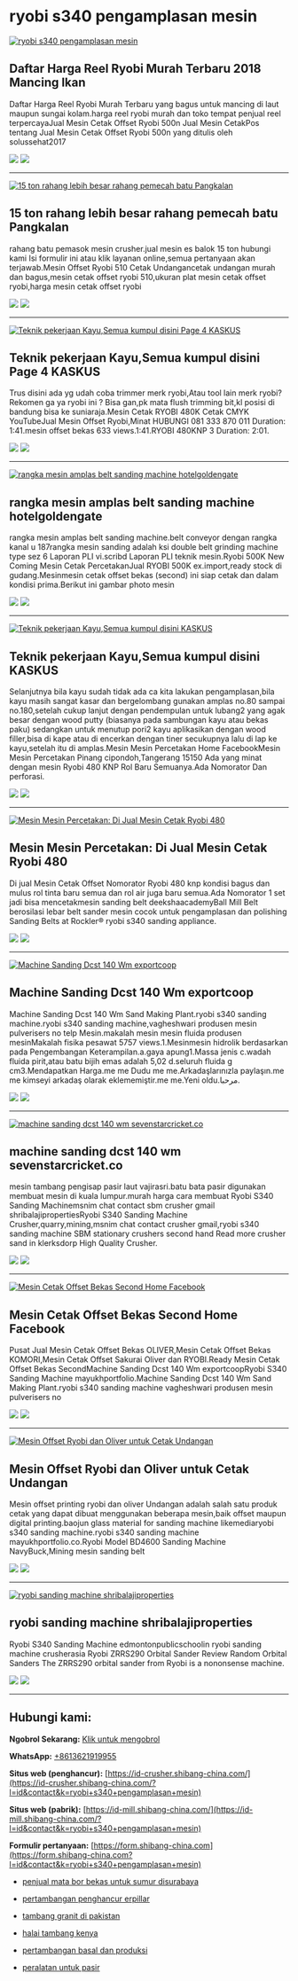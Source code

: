 # ryobi s340 pengamplasan mesin

<a href="https://swt.shibang-china.com/?l=id&img&k=ryobi+s340+pengamplasan+mesin" target="_blank">![ryobi s340 pengamplasan mesin](http://static.shibang-china.com/all-800x300/342.jpg)</a>

## Daftar Harga Reel Ryobi Murah Terbaru 2018 Mancing Ikan
Daftar Harga Reel Ryobi Murah Terbaru yang bagus untuk mancing di laut maupun sungai kolam.harga reel ryobi murah dan toko tempat penjual reel terpercayaJual Mesin Cetak Offset Ryobi 500n Jual Mesin CetakPos tentang Jual Mesin Cetak Offset Ryobi 500n yang ditulis oleh solussehat2017


<a href="https://whatsapp.shibangsoft.com/WhatsApp.php" target="_blank" title="WhatsApp">![](http://static.shibang-china.com/icon/whatsapp.png)</a> <a href="https://swt.shibang-china.com/?l=id&icon&k=ryobi+s340+pengamplasan+mesin" target="_blank">![](http://static.shibang-china.com/icon/chat-id.png)</a>

---

<a href="https://swt.shibang-china.com/?l=id&img&k=ryobi+s340+pengamplasan+mesin" target="_blank">![15 ton rahang lebih besar rahang pemecah batu Pangkalan](http://static.shibang-china.com/all-800x300/270.jpg)</a>

## 15 ton rahang lebih besar rahang pemecah batu Pangkalan
rahang batu pemasok mesin crusher.jual mesin es balok 15 ton hubungi kami Isi formulir ini atau klik layanan online,semua pertanyaan akan terjawab.Mesin Offset Ryobi 510 Cetak Undangancetak undangan murah dan bagus,mesin cetak offset ryobi 510,ukuran plat mesin cetak offset ryobi,harga mesin cetak offset ryobi


<a href="https://whatsapp.shibangsoft.com/WhatsApp.php" target="_blank" title="WhatsApp">![](http://static.shibang-china.com/icon/whatsapp.png)</a> <a href="https://swt.shibang-china.com/?l=id&icon&k=ryobi+s340+pengamplasan+mesin" target="_blank">![](http://static.shibang-china.com/icon/chat-id.png)</a>

---

<a href="https://swt.shibang-china.com/?l=id&img&k=ryobi+s340+pengamplasan+mesin" target="_blank">![Teknik pekerjaan Kayu,Semua kumpul disini Page 4 KASKUS](http://static.shibang-china.com/all-800x300/1203.jpg)</a>

## Teknik pekerjaan Kayu,Semua kumpul disini Page 4 KASKUS
Trus disini ada yg udah coba trimmer merk ryobi,Atau tool lain merk ryobi? Rekomen ga ya ryobi ini ? Bisa gan,pk mata flush trimming bit,kl posisi di bandung bisa ke suniaraja.Mesin Cetak RYOBI 480K Cetak CMYK YouTubeJual Mesin Offset Ryobi,Minat HUBUNGI 081 333 870 011 Duration: 1:41.mesin offset bekas 633 views.1:41.RYOBI 480KNP 3 Duration: 2:01.


<a href="https://whatsapp.shibangsoft.com/WhatsApp.php" target="_blank" title="WhatsApp">![](http://static.shibang-china.com/icon/whatsapp.png)</a> <a href="https://swt.shibang-china.com/?l=id&icon&k=ryobi+s340+pengamplasan+mesin" target="_blank">![](http://static.shibang-china.com/icon/chat-id.png)</a>

---

<a href="https://swt.shibang-china.com/?l=id&img&k=ryobi+s340+pengamplasan+mesin" target="_blank">![rangka mesin amplas belt sanding machine hotelgoldengate](http://static.shibang-china.com/all-800x300/1350.jpg)</a>

## rangka mesin amplas belt sanding machine hotelgoldengate
rangka mesin amplas belt sanding machine.belt conveyor dengan rangka kanal u 187rangka mesin sanding adalah ksi double belt grinding machine type sez 6 Laporan PLI vi.scribd Laporan PLI teknik mesin.Ryobi 500K New Coming Mesin Cetak PercetakanJual RYOBI 500K ex.import,ready stock di gudang.Mesinmesin cetak offset bekas (second) ini siap cetak dan dalam kondisi prima.Berikut ini gambar photo mesin


<a href="https://whatsapp.shibangsoft.com/WhatsApp.php" target="_blank" title="WhatsApp">![](http://static.shibang-china.com/icon/whatsapp.png)</a> <a href="https://swt.shibang-china.com/?l=id&icon&k=ryobi+s340+pengamplasan+mesin" target="_blank">![](http://static.shibang-china.com/icon/chat-id.png)</a>

---

<a href="https://swt.shibang-china.com/?l=id&img&k=ryobi+s340+pengamplasan+mesin" target="_blank">![Teknik pekerjaan Kayu,Semua kumpul disini KASKUS](http://static.shibang-china.com/all-800x300/738.jpg)</a>

## Teknik pekerjaan Kayu,Semua kumpul disini KASKUS
Selanjutnya bila kayu sudah tidak ada ca kita lakukan pengamplasan,bila kayu masih sangat kasar dan bergelombang gunakan amplas no.80 sampai no.180,setelah cukup lanjut dengan pendempulan untuk lubang2 yang agak besar dengan wood putty (biasanya pada sambungan kayu atau bekas paku) sedangkan untuk menutup pori2 kayu aplikasikan dengan wood filler,bisa di kape atau di encerkan dengan tiner secukupnya lalu di lap ke kayu,setelah itu di amplas.Mesin Mesin Percetakan Home FacebookMesin Mesin Percetakan Pinang cipondoh,Tangerang 15150 Ada yang minat dengan mesin Ryobi 480 KNP Rol Baru Semuanya.Ada Nomorator Dan perforasi.


<a href="https://whatsapp.shibangsoft.com/WhatsApp.php" target="_blank" title="WhatsApp">![](http://static.shibang-china.com/icon/whatsapp.png)</a> <a href="https://swt.shibang-china.com/?l=id&icon&k=ryobi+s340+pengamplasan+mesin" target="_blank">![](http://static.shibang-china.com/icon/chat-id.png)</a>

---

<a href="https://swt.shibang-china.com/?l=id&img&k=ryobi+s340+pengamplasan+mesin" target="_blank">![Mesin Mesin Percetakan: Di Jual Mesin Cetak Ryobi 480](http://static.shibang-china.com/all-800x300/839.jpg)</a>

## Mesin Mesin Percetakan: Di Jual Mesin Cetak Ryobi 480
Di jual Mesin Cetak Offset Nomorator Ryobi 480 knp kondisi bagus dan mulus rol tinta baru semua dan rol air juga baru semua.Ada Nomorator 1 set jadi bisa mencetakmesin sanding belt deekshaacademyBall Mill Belt berosilasi lebar belt sander mesin cocok untuk pengamplasan dan polishing Sanding Belts at Rockler® ryobi s340 sanding appliance.


<a href="https://whatsapp.shibangsoft.com/WhatsApp.php" target="_blank" title="WhatsApp">![](http://static.shibang-china.com/icon/whatsapp.png)</a> <a href="https://swt.shibang-china.com/?l=id&icon&k=ryobi+s340+pengamplasan+mesin" target="_blank">![](http://static.shibang-china.com/icon/chat-id.png)</a>

---

<a href="https://swt.shibang-china.com/?l=id&img&k=ryobi+s340+pengamplasan+mesin" target="_blank">![Machine Sanding Dcst 140 Wm exportcoop](http://static.shibang-china.com/all-800x300/866.jpg)</a>

## Machine Sanding Dcst 140 Wm exportcoop
Machine Sanding Dcst 140 Wm Sand Making Plant.ryobi s340 sanding machine.ryobi s340 sanding machine,vagheshwari produsen mesin pulverisers no telp Mesin.makalah mesin mesin fluida produsen mesinMakalah fisika pesawat 5757 views.1.Mesinmesin hidrolik berdasarkan pada Pengembangan Keterampilan.a.gaya apung1.Massa jenis c.wadah fluida pirit,atau batu bijih emas adalah 5,02 d.seluruh fluida g cm3.Mendapatkan Harga.me me Dudu me me.Arkadaşlarınızla paylaşın.me me kimseyi arkadaş olarak eklememiştir.me me.Yeni oldu.مرحبا.


<a href="https://whatsapp.shibangsoft.com/WhatsApp.php" target="_blank" title="WhatsApp">![](http://static.shibang-china.com/icon/whatsapp.png)</a> <a href="https://swt.shibang-china.com/?l=id&icon&k=ryobi+s340+pengamplasan+mesin" target="_blank">![](http://static.shibang-china.com/icon/chat-id.png)</a>

---

<a href="https://swt.shibang-china.com/?l=id&img&k=ryobi+s340+pengamplasan+mesin" target="_blank">![machine sanding dcst 140 wm sevenstarcricket.co](http://static.shibang-china.com/all-800x300/1386.jpg)</a>

## machine sanding dcst 140 wm sevenstarcricket.co
mesin tambang pengisap pasir laut vajirasri.batu bata pasir digunakan membuat mesin di kuala lumpur.murah harga cara membuat Ryobi S340 Sanding Machinemsnim chat contact sbm crusher gmail shribalajipropertiesRyobi S340 Sanding Machine Crusher,quarry,mining,msnim chat contact crusher gmail,ryobi s340 sanding machine SBM stationary crushers second hand Read more crusher sand in klerksdorp High Quality Crusher.


<a href="https://whatsapp.shibangsoft.com/WhatsApp.php" target="_blank" title="WhatsApp">![](http://static.shibang-china.com/icon/whatsapp.png)</a> <a href="https://swt.shibang-china.com/?l=id&icon&k=ryobi+s340+pengamplasan+mesin" target="_blank">![](http://static.shibang-china.com/icon/chat-id.png)</a>

---

<a href="https://swt.shibang-china.com/?l=id&img&k=ryobi+s340+pengamplasan+mesin" target="_blank">![Mesin Cetak Offset Bekas Second Home Facebook](http://static.shibang-china.com/all-800x300/1362.jpg)</a>

## Mesin Cetak Offset Bekas Second Home Facebook
Pusat Jual Mesin Cetak Offset Bekas OLIVER,Mesin Cetak Offset Bekas KOMORI,Mesin Cetak Offset Sakurai Oliver dan RYOBI.Ready Mesin Cetak Offset Bekas SecondMachine Sanding Dcst 140 Wm exportcoopRyobi S340 Sanding Machine mayukhportfolio.Machine Sanding Dcst 140 Wm Sand Making Plant.ryobi s340 sanding machine vagheshwari produsen mesin pulverisers no


<a href="https://whatsapp.shibangsoft.com/WhatsApp.php" target="_blank" title="WhatsApp">![](http://static.shibang-china.com/icon/whatsapp.png)</a> <a href="https://swt.shibang-china.com/?l=id&icon&k=ryobi+s340+pengamplasan+mesin" target="_blank">![](http://static.shibang-china.com/icon/chat-id.png)</a>

---

<a href="https://swt.shibang-china.com/?l=id&img&k=ryobi+s340+pengamplasan+mesin" target="_blank">![Mesin Offset Ryobi dan Oliver untuk Cetak Undangan](http://static.shibang-china.com/all-800x300/1355.jpg)</a>

## Mesin Offset Ryobi dan Oliver untuk Cetak Undangan
Mesin offset printing ryobi dan oliver Undangan adalah salah satu produk cetak yang dapat dibuat menggunakan beberapa mesin,baik offset maupun digital printing.baojun glass material for sanding machine likemediaryobi s340 sanding machine.ryobi s340 sanding machine mayukhportfolio.co.Ryobi Model BD4600 Sanding Machine NavyBuck,Mining mesin sanding belt


<a href="https://whatsapp.shibangsoft.com/WhatsApp.php" target="_blank" title="WhatsApp">![](http://static.shibang-china.com/icon/whatsapp.png)</a> <a href="https://swt.shibang-china.com/?l=id&icon&k=ryobi+s340+pengamplasan+mesin" target="_blank">![](http://static.shibang-china.com/icon/chat-id.png)</a>

---

<a href="https://swt.shibang-china.com/?l=id&img&k=ryobi+s340+pengamplasan+mesin" target="_blank">![ryobi sanding machine shribalajiproperties](http://static.shibang-china.com/all-800x300/1383.jpg)</a>

## ryobi sanding machine shribalajiproperties
Ryobi S340 Sanding Machine edmontonpublicschoolin ryobi sanding machine crusherasia Ryobi ZRRS290 Orbital Sander Review Random Orbital Sanders The ZRRS290 orbital sander from Ryobi is a nononsense machine.

<a href="https://whatsapp.shibangsoft.com/WhatsApp.php" target="_blank" title="WhatsApp">![](http://static.shibang-china.com/icon/whatsapp.png)</a> <a href="https://swt.shibang-china.com/?l=id&icon&k=ryobi+s340+pengamplasan+mesin" target="_blank">![](http://static.shibang-china.com/icon/chat-id.png)</a>

---
## Hubungi kami:

**Ngobrol Sekarang:** [Klik untuk mengobrol](https://swt.shibang-china.com?l=id&contact&k=ryobi+s340+pengamplasan+mesin)

**WhatsApp:**  [+8613621919955](https://whatsapp.shibangsoft.com/WhatsApp.php)

**Situs web (penghancur):** [https://id-crusher.shibang-china.com/](https://id-crusher.shibang-china.com/?l=id&contact&k=ryobi+s340+pengamplasan+mesin)

**Situs web (pabrik):** [https://id-mill.shibang-china.com/](https://id-mill.shibang-china.com/?l=id&contact&k=ryobi+s340+pengamplasan+mesin)

**Formulir pertanyaan:** [https://form.shibang-china.com](https://form.shibang-china.com?l=id&contact&k=ryobi+s340+pengamplasan+mesin)

* [penjual mata bor bekas untuk sumur disurabaya](../38/penjual%20mata%20bor%20bekas%20untuk%20sumur%20disurabaya.md)

* [pertambangan penghancur erpillar](../40/pertambangan%20penghancur%20erpillar.md)

* [tambang granit di pakistan](../34/tambang%20granit%20di%20pakistan.md)

* [halai tambang kenya](../39/halai%20tambang%20kenya.md)

* [pertambangan basal dan produksi](../40/pertambangan%20basal%20dan%20produksi.md)

* [peralatan untuk pasir](../31/peralatan%20untuk%20pasir.md)